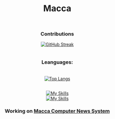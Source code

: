 <div id="header" align="center">

# Macca <br><br>

### Contributions<br>
[![GitHub Streak](http://github-readme-streak-stats.herokuapp.com?user=mcc-macca&theme=tokyonight_duo&hide_border=true&border_radius=15)](https://git.io/streak-stats)

  #
  
### Leanguages:<br><br>
  
[![Top Langs](https://github-readme-stats.vercel.app/api/top-langs/?username=mcc-macca&layout=compact&theme=transparent&hide_border=true&border_radius=15)](https://github.com/anuraghazra/github-readme-stats)<br><br>

[![My Skills](https://skillicons.dev/icons?i=php,javascript,java,fortran,bash,c,cs,cpp,dotnet,jquery)](https://skillicons.dev)<br>
[![My Skills](https://skillicons.dev/icons?i=linux,matlab,mysql,nodejs,r,rust,ruby,scala)](https://skillicons.dev)<br>
  
  <h3>Working on <a class="link" href="https://maccacomputer.altervista.org/product/mcns">Macca Computer News System</a>
  
</div>
